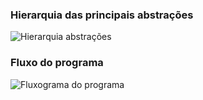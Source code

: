 ### Hierarquia das principais abstrações
![Hierarquia abstrações](https://cdn.discordapp.com/attachments/)
### Fluxo do programa
![Fluxograma do programa](https://cdn.discordapp.com/attachments/897471179579871232/901674378683637850/Metodo_Main_2.jpg)
